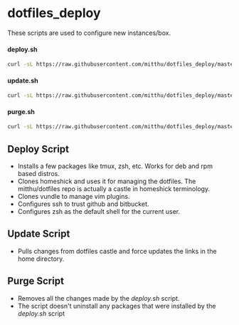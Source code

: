 dotfiles_deploy
===============
These scripts are used to configure new instances/box.

#### deploy.sh
```bash
curl -sL https://raw.githubusercontent.com/mitthu/dotfiles_deploy/master/deploy.sh | /bin/bash -ex
```

#### update.sh
```bash
curl -sL https://raw.githubusercontent.com/mitthu/dotfiles_deploy/master/update.sh | /bin/bash -ex
```

#### purge.sh
```bash
curl -sL https://raw.githubusercontent.com/mitthu/dotfiles_deploy/master/purge.sh | /bin/bash -ex
```

Deploy Script
-------------
- Installs a few packages like tmux, zsh, etc. Works for deb and rpm based distros.
- Clones homeshick and uses it for managing the dotfiles. The mitthu/dotfiles repo is actually a castle in homeshick terminology.
- Clones vundle to manage vim plugins.
- Configures ssh to trust github and bitbucket.
- Configures zsh as the default shell for the current user.

Update Script
-------------
- Pulls changes from dotfiles castle and force updates the links in the home directory.

Purge Script
------------
- Removes all the changes made by the *deploy.sh* script.
- The script doesn't uninstall any packages that were installed by the *deploy.sh* script
